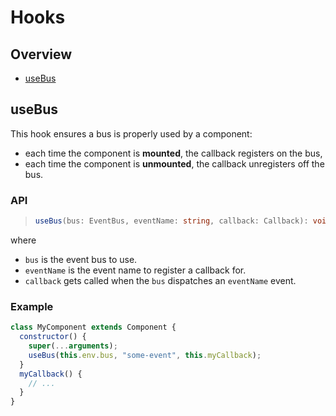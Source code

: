# Hooks

## Overview

- [useBus](#usebus)

## useBus

This hook ensures a bus is properly used by a component:
- each time the component is **mounted**, the callback registers on the bus,
- each time the component is **unmounted**, the callback unregisters off the bus.

### API

> ```ts
> useBus(bus: EventBus, eventName: string, callback: Callback): void
> ```
where
- `bus` is the event bus to use.
- `eventName` is the event name to register a callback for.
- `callback` gets called when the `bus` dispatches an `eventName` event.

### Example

```js
class MyComponent extends Component {
  constructor() {
    super(...arguments);
    useBus(this.env.bus, "some-event", this.myCallback);
  }
  myCallback() {
    // ...
  }
}